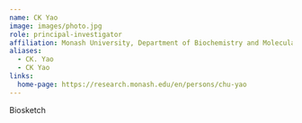 ```yaml
---
name: CK Yao
image: images/photo.jpg
role: principal-investigator
affiliation: Monash University, Department of Biochemistry and Molecular Biology 
aliases:
  - CK. Yao
  - CK Yao
links:
  home-page: https://research.monash.edu/en/persons/chu-yao
---
```


Biosketch
